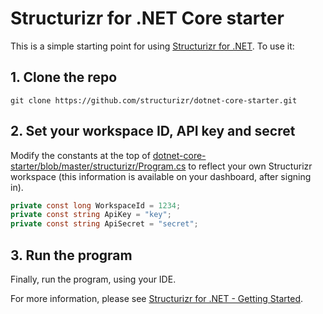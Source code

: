 # Structurizr for .NET Core starter

This is a simple starting point for using [Structurizr for .NET](https://github.com/structurizr/dotnet). To use it:

## 1. Clone the repo

```
git clone https://github.com/structurizr/dotnet-core-starter.git
```

## 2. Set your workspace ID, API key and secret

Modify the constants at the top of [dotnet-core-starter/blob/master/structurizr/Program.cs](https://github.com/structurizr/dotnet-core-starter/blob/master/structurizr/Program.cs) to reflect your own Structurizr workspace (this information is available on your dashboard, after signing in).

```c#
private const long WorkspaceId = 1234;
private const string ApiKey = "key";
private const string ApiSecret = "secret";
```

## 3. Run the program

Finally, run the program, using your IDE.

For more information, please see [Structurizr for .NET - Getting Started](https://github.com/structurizr/dotnet/blob/master/docs/getting-started.md).